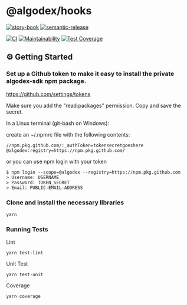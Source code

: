 # @algodex/hooks


[![story-book](https://raw.githubusercontent.com/storybookjs/brand/master/badge/badge-storybook.svg)](https://www.chromatic.com/builds?appId=60b0bd43c7a26d003be10f53)
[![semantic-release](https://img.shields.io/badge/%20%20%F0%9F%93%A6%F0%9F%9A%80-semantic--release-e10079.svg)](https://github.com/semantic-release/semantic-release)

[![CI](https://github.com/algodex/algodex-hooks/actions/workflows/ci.yml/badge.svg)](https://github.com/algodex/algodex-hooks/actions/workflows/ci.yml)
[![Maintainability](https://api.codeclimate.com/v1/badges/fa3b992cab952361e77a/maintainability)](https://codeclimate.com/repos/624385c9b3a0ab6c2f000f58/maintainability)
[![Test Coverage](https://api.codeclimate.com/v1/badges/fa3b992cab952361e77a/test_coverage)](https://codeclimate.com/repos/624385c9b3a0ab6c2f000f58/test_coverage)

[//]: # ([![Sauce Test Status]&#40;https://app.saucelabs.com/browser-matrix/algodex.svg?auth=a575d8742c484fe2f6006e9bf6c1022c&#41;]&#40;https://app.saucelabs.com/u/algodex&#41;)

## ⚙ Getting Started

### Set up a Github token to make it easy to install the private algodex-sdk npm package.

https://github.com/settings/tokens

Make sure you add the "read:packages" permission.
Copy and save the secret.

In a Linux terminal (git-bash on Windows):

create an ~/.npmrc file with the following contents:
```
//npm.pkg.github.com/:_authToken=tokensecretgoeshere
@algodex:registry=https://npm.pkg.github.com/
```
or you can use npm login with your token
```shell
$ npm login --scope=@algodex --registry=https://npm.pkg.github.com
> Username: USERNAME
> Password: TOKEN_SECRET
> Email: PUBLIC-EMAIL-ADDRESS
```

### Clone and install the necessary libraries

```shell
yarn
```

### Running Tests

Lint
```shell
yarn test-lint
```

Unit Test
```shell
yarn test-unit
```

Coverage
```shell
yarn coverage
```
